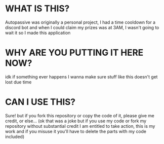 # WHAT IS THIS?
Autopassive was originally a personal project, I had a time cooldown for a discord bot and when I could claim my prizes was at 3AM, I wasn't going to wait it so I made this application

# WHY ARE YOU PUTTING IT HERE NOW?
idk if something ever happens I wanna make sure stuff like this doesn't get lost due time

# CAN I USE THIS?
Sure! but if you fork this repository or copy the code of it, please give me credit, or else...
(ok that was a joke but if you use my code or fork my repository without substantial credit I am entitled to take action, this is my work and if you misuse it you'll have to delete the parts with my code included)
